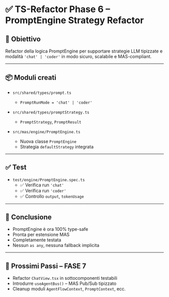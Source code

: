 # ✅ TS-Refactor Phase 6 – PromptEngine Strategy Refactor

## 🎯 Obiettivo
Refactor della logica PromptEngine per supportare strategie LLM tipizzate e modalità `'chat' | 'coder'` in modo sicuro, scalabile e MAS-compliant.

---

## 📦 Moduli creati

- `src/shared/types/prompt.ts`
  - `PromptRunMode = 'chat' | 'coder'`

- `src/shared/types/promptStrategy.ts`
  - `PromptStrategy`, `PromptResult`

- `src/mas/engine/PromptEngine.ts`
  - Nuova classe `PromptEngine`
  - Strategia `defaultStrategy` integrata

---

## ✅ Test

- `test/engine/PromptEngine.spec.ts`
  - ✅ Verifica run `'chat'`
  - ✅ Verifica run `'coder'`
  - ✅ Controllo `output`, `tokenUsage`

---

## 📌 Conclusione

- PromptEngine è ora 100% type-safe
- Pronta per estensione MAS
- Completamente testata
- Nessun `as any`, nessuna fallback implicita

---

## 🚀 Prossimi Passi – FASE 7

- Refactor `ChatView.tsx` in sottocomponenti testabili
- Introdurre `useAgentBus()` – MAS Pub/Sub tipizzato
- Cleanup moduli `AgentFlowContext`, `PromptContext`, ecc. 